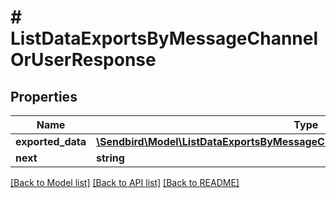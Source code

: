 # # ListDataExportsByMessageChannelOrUserResponse

## Properties

Name | Type | Description | Notes
------------ | ------------- | ------------- | -------------
**exported_data** | [**\Sendbird\Model\ListDataExportsByMessageChannelOrUserResponseExportedData[]**](ListDataExportsByMessageChannelOrUserResponseExportedData.md) |  | [optional]
**next** | **string** |  | [optional]

[[Back to Model list]](../../README.md#models) [[Back to API list]](../../README.md#endpoints) [[Back to README]](../../README.md)
